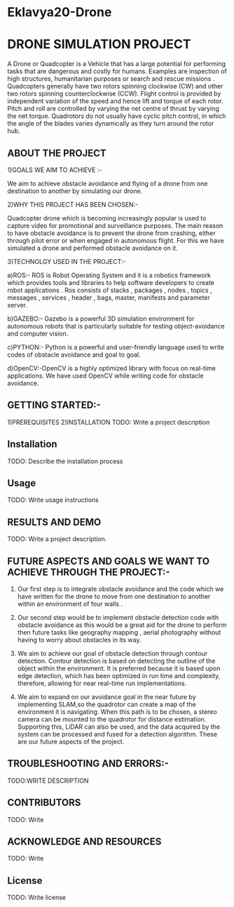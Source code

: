 # Eklavya20-Drone
# DRONE SIMULATION PROJECT
A Drone or Quadcopter is a Vehicle that has a large potential for performing tasks that are dangerous and costly for humans. Examples are inspection of high structures, humanitarian purposes or search and rescue missions . Quadcopters generally have two rotors spinning clockwise (CW) and other two rotors spinning counterclockwise (CCW). Flight control is provided by independent variation of the speed and hence lift and torque of each rotor. Pitch and roll are controlled by varying the net centre of thrust by varying the net torque. Quadrotors do not usually have cyclic pitch control, in which the angle of the blades varies dynamically as they turn around the rotor hub. 
##  ABOUT THE PROJECT
   1)GOALS WE AIM TO ACHIEVE :- 
   
   We aim to achieve obstacle avoidance and flying of a drone 
   from one destination to another by simulating our drone.
   
   2)WHY THIS PROJECT HAS BEEN CHOSEN:-
   
   Quadcopter drone which is becoming increasingly popular is used to capture video for promotional 
   and surveillance purposes. The main reason to have obstacle avoidance is to prevent the drone from crashing, 
   either through pilot error or when engaged in autonomous flight. For this we have simulated a drone and 
   performed obstacle avoidance on it.
  
  
  3)TECHNOLGY USED IN THE PROJECT:-
  
   a)ROS:- ROS is Robot Operating System and it is a robotics framework which provides tools and libraries to help software developers to create robot applications . Ros consists of stacks , packages , nodes , topics , messages , services , header , bags, master, manifests and parameter server.
   
   b)GAZEBO:- Gazebo is a powerful 3D simulation environment for autonomous robots that is particularly suitable for testing object-avoidance and computer vision. 
   
   c)PYTHON:- Python is a powerful and user-friendly language used to write codes of obstacle avoidance and goal to goal.
   
   d)OpenCV:-OpenCV is a highly optimized library with focus on real-time applications. We have used OpenCV while writing code for obstacle avoidance.
   
 ##  GETTING STARTED:-
 1)PREREQUISITES
 2)INSTALLATION
TODO: Write a project description
## Installation
TODO: Describe the installation process
## Usage
TODO: Write usage instructions
##   RESULTS AND DEMO
TODO: Write a project description.
## FUTURE ASPECTS AND GOALS WE WANT TO ACHIEVE THROUGH THE PROJECT:-
1. Our first step is to integrate obstacle avoidance and the code which we have written 
for the drone to move from one destination to another within an environment of four walls .

 2. Our second step would be to implement obstacle detection code with obstacle avoidance as 
this would be a great aid for the drone to perform then future tasks like geography mapping  ,
aerial photography without having to worry about obstacles in its way.

3. We aim to achieve our goal of obstacle detection through contour detection.
Contour detection is based on detecting the outline of the object within the environment. It is preferred because it is based upon edge detection, which has been optimized in run time and complexity, therefore, allowing for near real-time run implementations.

4. We aim to expand on our avoidance goal in the near future by implementing SLAM,so the quadrotor can create a map of the environment it is navigating. When this path is to be chosen, a stereo camera can be mounted to the quadrotor for distance estimation. Supporting this, LiDAR can also be used, and the data acquired by the system can be processed and fused for a detection algorithm.
These are our future aspects of the project.

## TROUBLESHOOTING AND ERRORS:-
TODO:WRITE DESCRIPTION
## CONTRIBUTORS
TODO: Write
## ACKNOWLEDGE AND RESOURCES
TODO: Write 
## License
TODO: Write license
